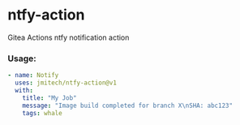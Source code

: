 # ntfy-action

Gitea Actions ntfy notification action

### Usage:

```yaml
- name: Notify
  uses: jmitech/ntfy-action@v1
  with:
    title: "My Job"
    message: "Image build completed for branch X\nSHA: abc123"
    tags: whale
```
